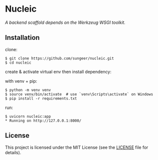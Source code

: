 # Nucleic

*A backend scaffold depends on the Werkzeug WSGI toolkit.*

## Installation

clone:
```
$ git clone https://github.com/sungeer/nucleic.git
$ cd nucleic
```
create & activate virtual env then install dependency:

with venv + pip:
```
$ python -m venv venv
$ source venv/bin/activate  # use `venv\Scripts\activate` on Windows
$ pip install -r requirements.txt
```

run:
```
$ uvicorn nucleic:app
* Running on http://127.0.0.1:8000/
```

## License

This project is licensed under the MIT License (see the
[LICENSE](LICENSE) file for details).
